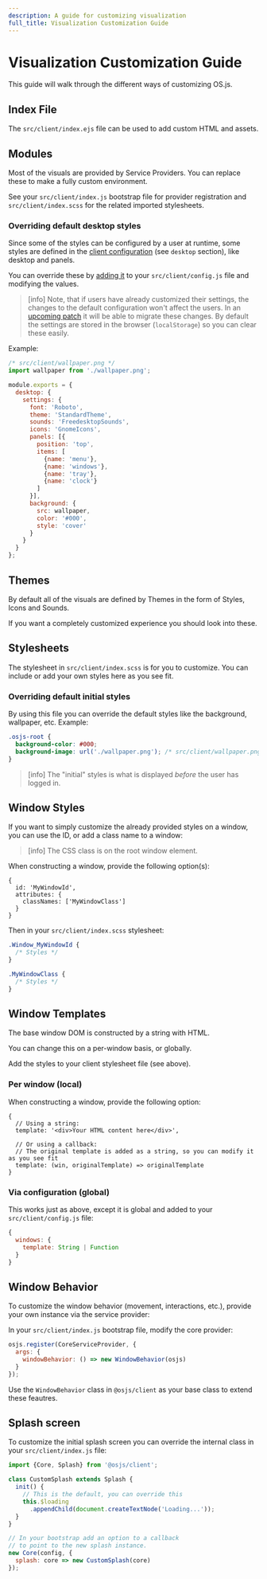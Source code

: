 ```yaml
---
description: A guide for customizing visualization
full_title: Visualization Customization Guide
---
```


# Visualization Customization Guide

This guide will walk through the different ways of customizing OS.js.

## Index File

The `src/client/index.ejs` file can be used to add custom HTML and assets.

## Modules

Most of the visuals are provided by Service Providers. You can replace these to make a fully custom environment.

See your `src/client/index.js` bootstrap file for provider registration and `src/client/index.scss` for the related imported stylesheets.

### Overriding default desktop styles

Since some of the styles can be configured by a user at runtime, some styles are defined in the [client configuration](https://github.com/os-js/osjs-client/blob/master/src/config.js) (see `desktop` section), like desktop and panels.

You can override these by [adding it](../../config/README.md#client) to your `src/client/config.js` file and modifying the values.

> [info] Note, that if users have already customized their settings, the changes to the default configuration won't affect the users. In an [upcoming patch](https://github.com/os-js/osjs-client/issues/52) it will be able to migrate these changes. By default the settings are stored in the browser (`localStorage`) so you can clear these easily.

Example:

```javascript
/* src/client/wallpaper.png */
import wallpaper from './wallpaper.png';

module.exports = {
  desktop: {
    settings: {
      font: 'Roboto',
      theme: 'StandardTheme',
      sounds: 'FreedesktopSounds',
      icons: 'GnomeIcons',
      panels: [{
        position: 'top',
        items: [
          {name: 'menu'},
          {name: 'windows'},
          {name: 'tray'},
          {name: 'clock'}
        ]
      }],
      background: {
        src: wallpaper,
        color: '#000',
        style: 'cover'
      }
    }
  }
};
```

## Themes

By default all of the visuals are defined by Themes in the form of Styles, Icons and Sounds.

If you want a completely customized experience you should look into these.

## Stylesheets

The stylesheet in `src/client/index.scss` is for you to customize. You can include or add your own styles here as you see fit.

### Overriding default initial styles

By using this file you can override the default styles like the background, wallpaper, etc. Example:

```css
.osjs-root {
  background-color: #000;
  background-image: url('./wallpaper.png'); /* src/client/wallpaper.png */
}
```

> [info] The "initial" styles is what is displayed *before* the user has logged in.

## Window Styles

If you want to simply customize the already provided styles on a window, you can use the ID, or add a class name to a window:

> [info] The CSS class is on the root window element.

When constructing a window, provide the following option(s):
```
{
  id: 'MyWindowId',
  attributes: {
    classNames: ['MyWindowClass']
  }
}
```

Then in your `src/client/index.scss` stylesheet:

```css
.Window_MyWindowId {
  /* Styles */
}

.MyWindowClass {
  /* Styles */
}
```

## Window Templates

The base window DOM is constructed by a string with HTML.

You can change this on a per-window basis, or globally.

Add the styles to your client stylesheet file (see above).

### Per window (local)

When constructing a window, provide the following option:

```javasctipt
{
  // Using a string:
  template: '<div>Your HTML content here</div>',

  // Or using a callback:
  // The original template is added as a string, so you can modify it as you see fit
  template: (win, originalTemplate) => originalTemplate
}
```

### Via configuration (global)

This works just as above, except it is global and added to your `src/client/config.js` file:

```javascript
{
  windows: {
    template: String | Function
  }
}
```

## Window Behavior

To customize the window behavior (movement, interactions, etc.), provide your own instance via the service provider:

In your `src/client/index.js` bootstrap file, modify the core provider:

```javascript
osjs.register(CoreServiceProvider, {
  args: {
    windowBehavior: () => new WindowBehavior(osjs)
  }
});
```

Use the `WindowBehavior` class in `@osjs/client` as your base class to extend these feautres.

## Splash screen

To customize the initial splash screen you can override the internal class in your `src/client/index.js` file:

```javascript
import {Core, Splash} from '@osjs/client';

class CustomSplash extends Splash {
  init() {
    // This is the default, you can override this
    this.$loading
      .appendChild(document.createTextNode('Loading...'));
  }
}

// In your bootstrap add an option to a callback
// to point to the new splash instance.
new Core(config, {
  splash: core => new CustomSplash(core)
});
```
